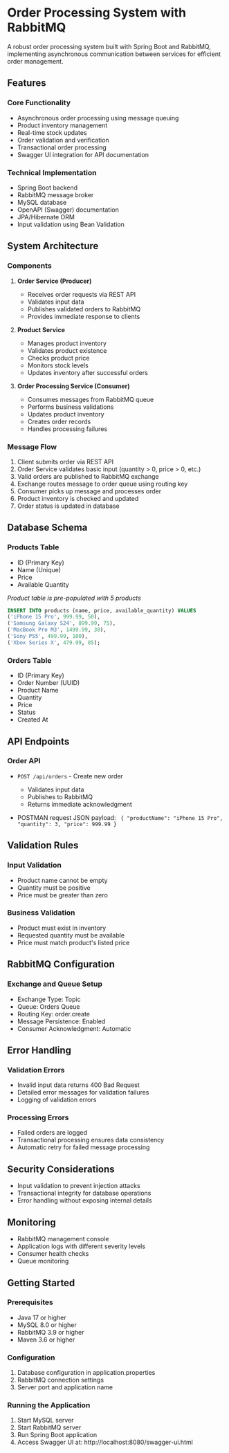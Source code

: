 # Order Processing System with RabbitMQ

A robust order processing system built with Spring Boot and RabbitMQ, implementing asynchronous communication between services for efficient order management.

## Features

### Core Functionality
- Asynchronous order processing using message queuing
- Product inventory management
- Real-time stock updates
- Order validation and verification
- Transactional order processing
- Swagger UI integration for API documentation

### Technical Implementation
- Spring Boot backend
- RabbitMQ message broker
- MySQL database
- OpenAPI (Swagger) documentation
- JPA/Hibernate ORM
- Input validation using Bean Validation

## System Architecture

### Components
1. **Order Service (Producer)**
   - Receives order requests via REST API
   - Validates input data
   - Publishes validated orders to RabbitMQ
   - Provides immediate response to clients

2. **Product Service**
   - Manages product inventory
   - Validates product existence
   - Checks product price
   - Monitors stock levels
   - Updates inventory after successful orders

3. **Order Processing Service (Consumer)**
   - Consumes messages from RabbitMQ queue
   - Performs business validations
   - Updates product inventory
   - Creates order records
   - Handles processing failures

### Message Flow
1. Client submits order via REST API
2. Order Service validates basic input (quantity > 0, price > 0, etc.)
3. Valid orders are published to RabbitMQ exchange
4. Exchange routes message to order queue using routing key
5. Consumer picks up message and processes order
6. Product inventory is checked and updated
7. Order status is updated in database

## Database Schema

### Products Table
- ID (Primary Key)
- Name (Unique)
- Price
- Available Quantity

*Product table is pre-populated with 5 products*
```sql
INSERT INTO products (name, price, available_quantity) VALUES 
('iPhone 15 Pro', 999.99, 50),
('Samsung Galaxy S24', 899.99, 75),
('MacBook Pro M3', 1499.99, 30),
('Sony PS5', 499.99, 100),
('Xbox Series X', 479.99, 85);
```

### Orders Table
- ID (Primary Key)
- Order Number (UUID)
- Product Name
- Quantity
- Price
- Status
- Created At

## API Endpoints

### Order API
- `POST /api/orders` - Create new order
  - Validates input data
  - Publishes to RabbitMQ
  - Returns immediate acknowledgment

- POSTMAN request JSON payload:
  ` {
    "productName": "iPhone 15 Pro",
    "quantity": 3,
    "price": 999.99
    }`

## Validation Rules

### Input Validation
- Product name cannot be empty
- Quantity must be positive
- Price must be greater than zero

### Business Validation
- Product must exist in inventory
- Requested quantity must be available
- Price must match product's listed price

## RabbitMQ Configuration

### Exchange and Queue Setup
- Exchange Type: Topic
- Queue: Orders Queue
- Routing Key: order.create
- Message Persistence: Enabled
- Consumer Acknowledgment: Automatic

## Error Handling

### Validation Errors
- Invalid input data returns 400 Bad Request
- Detailed error messages for validation failures
- Logging of validation errors

### Processing Errors
- Failed orders are logged
- Transactional processing ensures data consistency
- Automatic retry for failed message processing

## Security Considerations
- Input validation to prevent injection attacks
- Transactional integrity for database operations
- Error handling without exposing internal details

## Monitoring
- RabbitMQ management console
- Application logs with different severity levels
- Consumer health checks
- Queue monitoring

## Getting Started

### Prerequisites
- Java 17 or higher
- MySQL 8.0 or higher
- RabbitMQ 3.9 or higher
- Maven 3.6 or higher

### Configuration
1. Database configuration in application.properties
2. RabbitMQ connection settings
3. Server port and application name

### Running the Application
1. Start MySQL server
2. Start RabbitMQ server
3. Run Spring Boot application
4. Access Swagger UI at: http://localhost:8080/swagger-ui.html


